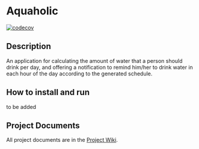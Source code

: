 # Aquaholic
[![codecov](https://codecov.io/gh/Aquaholic-ISP/Aquaholic/branch/main/graph/badge.svg?token=F228E2GSLW)](https://codecov.io/gh/Aquaholic-ISP/Aquaholic)


## Description

An application for calculating the amount of water that a person should drink per day, 
and offering a notification to remind him/her to drink water in each hour of the day
according to the generated schedule.

## How to install and run

to be added

## Project Documents

All project documents are in the [Project Wiki](../../wiki/Home).